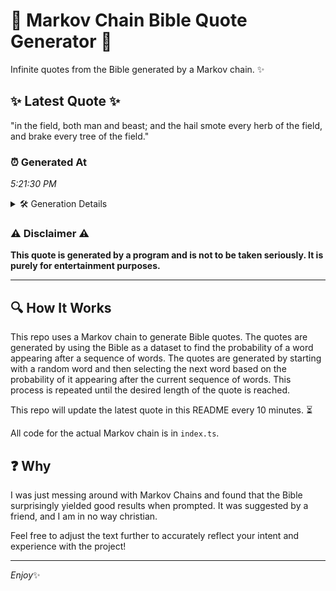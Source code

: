 # 📖 Markov Chain Bible Quote Generator 📖

Infinite quotes from the Bible generated by a Markov chain. ✨

## ✨ Latest Quote ✨
"in the field, both man and beast; and the hail smote every herb of the field, and brake every tree of the field."

### ⏰ Generated At
*5:21:30 PM*

<details>
    <summary>🛠️ Generation Details</summary>
    <p>
        <strong>🌱 Seed:</strong> in<br>
        <strong>🔄 Iterations:</strong> 22<br>
        <strong>📜 Context History:</strong><br>[ in ]: the<br>[ in, the ]: field,<br>[ in, the, field, ]: both<br>[ in, the, field,, both ]: man<br>[ in, the, field,, both, man ]: and<br>[ in, the, field,, both, man, and ]: beast;<br>[ the, field,, both, man, and, beast; ]: and<br>[ field,, both, man, and, beast;, and ]: the<br>[ both, man, and, beast;, and, the ]: hail<br>[ man, and, beast;, and, the, hail ]: smote<br>[ and, beast;, and, the, hail, smote ]: every<br>[ beast;, and, the, hail, smote, every ]: herb<br>[ and, the, hail, smote, every, herb ]: of<br>[ the, hail, smote, every, herb, of ]: the<br>[ hail, smote, every, herb, of, the ]: field,<br>[ smote, every, herb, of, the, field, ]: and<br>[ every, herb, of, the, field,, and ]: brake<br>[ herb, of, the, field,, and, brake ]: every<br>[ of, the, field,, and, brake, every ]: tree<br>[ the, field,, and, brake, every, tree ]: of<br>[ field,, and, brake, every, tree, of ]: the<br>[ and, brake, every, tree, of, the ]: field.<br>
    </p>
</details>

### ⚠️ Disclaimer ⚠️
**This quote is generated by a program and is not to be taken seriously. It is purely for entertainment purposes.**

---

## 🔍 How It Works

This repo uses a Markov chain to generate Bible quotes. The quotes are generated by using the Bible as a dataset to find the probability of a word appearing after a sequence of words. The quotes are generated by starting with a random word and then selecting the next word based on the probability of it appearing after the current sequence of words. This process is repeated until the desired length of the quote is reached.

This repo will update the latest quote in this README every 10 minutes. ⏳

All code for the actual Markov chain is in `index.ts`.

## ❓ Why

I was just messing around with Markov Chains and found that the Bible surprisingly yielded good results when prompted. 
It was suggested by a friend, and I am in no way christian.

Feel free to adjust the text further to accurately reflect your intent and experience with the project!

---

*Enjoy*✨
